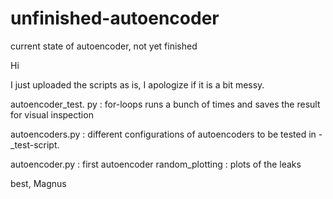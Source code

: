 # unfinished-autoencoder
current state of autoencoder, not yet finished

Hi

I just uploaded the scripts as is, I apologize if it is a bit messy. 

autoencoder_test. py : for-loops runs a bunch of times and saves the result for visual inspection

autoencoders.py : different configurations of autoencoders to be tested in -_test-script.

autoencoder.py :  first autoencoder
random_plotting : plots of the leaks


best, Magnus
